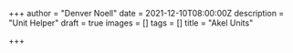 +++
author = "Denver Noell"
date = 2021-12-10T08:00:00Z
description = "Unit Helper"
draft = true
images = []
tags = []
title = "Akel Units"

+++
